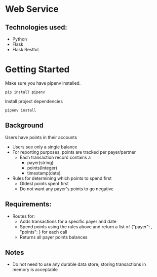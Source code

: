 # Web Service
## Technologies used:
- Python
- Flask
- Flask Restful


# Getting Started
Make sure you have pipenv installed.
``` 
pip install pipenv 
```
Install project dependencies
```
pipenv install
```

## Background
Users have points in their accounts
- Users see only a single balance
- For reporting purposes, points are tracked per payer/partner
  - Each transaction record contains a 
    - payer(string)
    - points(Integer)
    - timestamp(date)
- Rules for determining which points to spend first
  - Oldest points spent first
  - Do not want any payer's points to go negative

## Requirements:
- Routes for:
  - Adds transactions for a specific payer and date
  - Spend points using the rules above and return a list of {"payer": <string>, "points": <integer>} for each call
  - Returns all payer points balances

## Notes
- Do not need to use any durable data store; storing transactions in memory is acceptable

